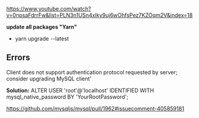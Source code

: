 https://www.youtube.com/watch?v=0npsaFdrrFw&list=PLN3n1USn4xlky9uj6wOhfsPez7KZOqm2V&index=18

**update all packages "Yarn"**
- yarn upgrade --latest

## Errors

Client does not support authentication protocol requested by server; consider upgrading MySQL client'

**Solution:** ALTER USER 'root'@'localhost' IDENTIFIED WITH mysql_native_password BY 'YourRootPassword';

https://github.com/mysqljs/mysql/pull/1962#issuecomment-405859181
